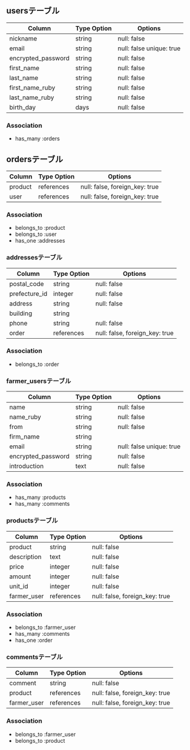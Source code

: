 ## usersテーブル

  |Column             |Type Option | Options                  |
  |------------------ |------------|------------------------- |
  |nickname           | string     | null: false              |
  |email              | string     | null: false unique: true |
  |encrypted_password | string     | null: false              |
  |first_name         | string     | null: false              |
  |last_name          | string     | null: false              |
  |first_name_ruby    | string     | null: false              |
  |last_name_ruby     | string     | null: false              |
  |birth_day          | days       | null: false              |
  

### Association
 -  has_many :orders



## ordersテーブル

  |Column             |Type Option  | Options                         |
  |------------------ |-------------|-------------------------------- |
  |product            | references  | null: false, foreign_key: true  |
  |user               | references  | null: false, foreign_key: true  |
  

  

### Association
 -  belongs_to :product
 -  belongs_to :user
 -  has_one    :addresses




 ### addressesテーブル

 | Column        | Type Option | Options                        |
 | ------------- | ----------- | ------------------------------ |
 | postal_code   | string      | null: false                    | 
 | prefecture_id | integer     | null: false                    |
 | address       | string      | null: false                    |
 | building      | string      |                                |
 | phone         | string      | null: false                    |
 | order         | references  | null: false, foreign_key: true |

### Association
 - belongs_to :order


 ### farmer_usersテーブル

 | Column             | Type Option | Options                  |
 | ------------------ | ----------- | ------------------------ |
 | name               | string      | null: false              |
 | name_ruby          | string      | null: false              |
 | from               | string      | null: false              |
 | firm_name          | string      |                          |
 | email              | string      | null: false unique: true |
 | encrypted_password | string      | null: false              |
 | introduction       | text        | null: false              |
 

### Association
 - has_many :products
 - has_many :comments


 ### productsテーブル

 | Column      | Type Option | Options                        |
 | ----------- | ----------- | ------------------------------ |
 | product     | string      | null: false                    |
 | description | text        | null: false                    |
 | price       | integer     | null: false                    |
 | amount      | integer     | null: false                    |
 | unit_id     | integer     | null: false                    |
 | farmer_user | references  | null: false, foreign_key: true |

 ### Association
 - belongs_to :farmer_user
 - has_many :comments
 - has_one :order


### commentsテーブル

 | Column      | Type Option | Options                        |
 | ----------- | ----------- | ------------------------------ |
 | comment     | string      | null: false                    |
 | product     | references  | null: false, foreign_key: true |
 | farmer_user | references  | null: false, foreign_key: true |

 ### Association
 - belongs_to :farmer_user
 - belongs_to :product
